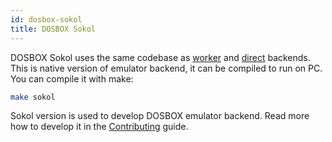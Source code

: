 ```yaml
---
id: dosbox-sokol 
title: DOSBOX Sokol
---
```


DOSBOX Sokol uses the same codebase as [worker](dosbox-worker.md) and [direct](dosbox-direct.md) backends. This is native version
of emulator backend, it can be compiled to run on PC. You can compile it with make:

```bash
make sokol
```

Sokol version is used to develop DOSBOX emulator backend. Read more how to develop it in the [Contributing](contributing-emulators.md) guide.
